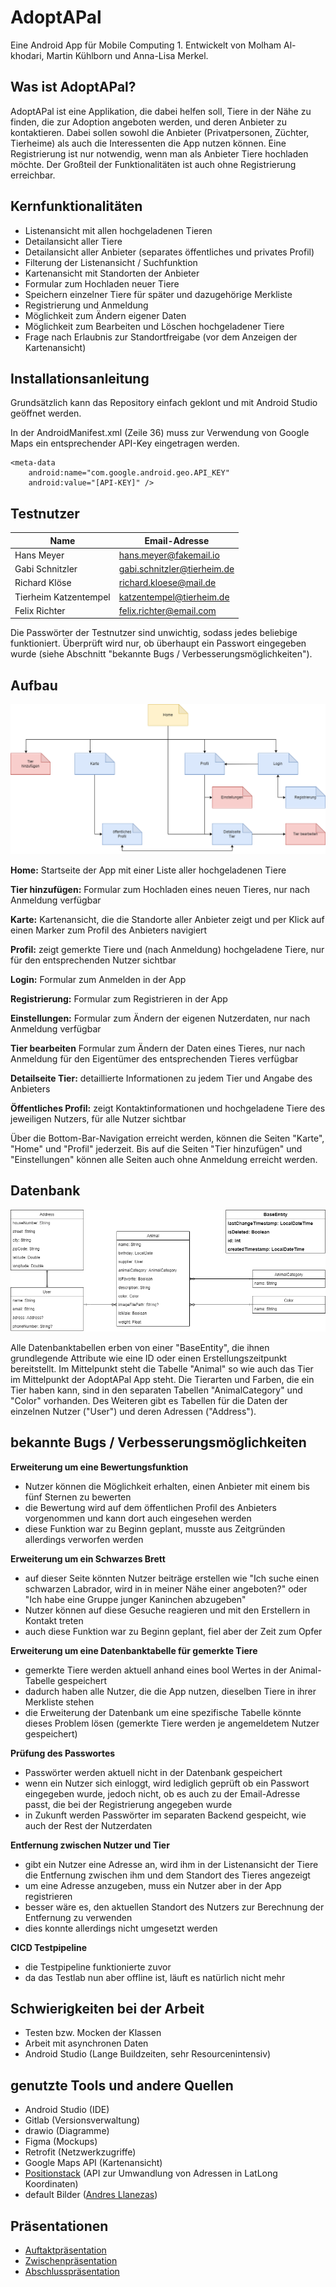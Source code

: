 # AdoptAPal

Eine Android App für Mobile Computing 1. Entwickelt von Molham Al-khodari, Martin Kühlborn und Anna-Lisa Merkel.


## Was ist AdoptAPal?

AdoptAPal ist eine Applikation, die dabei helfen soll, Tiere in der Nähe zu finden, die zur Adoption angeboten werden, und deren Anbieter zu kontaktieren. Dabei sollen sowohl die Anbieter (Privatpersonen, Züchter, Tierheime) als auch die Interessenten die App nutzen können. Eine Registrierung ist nur notwendig, wenn man als Anbieter Tiere hochladen möchte. Der Großteil der Funktionalitäten ist auch ohne Registrierung erreichbar.


## Kernfunktionalitäten
- Listenansicht mit allen hochgeladenen Tieren
- Detailansicht aller Tiere
- Detailansicht aller Anbieter (separates öffentliches und privates Profil)
- Filterung der Listenansicht / Suchfunktion
- Kartenansicht mit Standorten der Anbieter
- Formular zum Hochladen neuer Tiere
- Speichern einzelner Tiere für später und dazugehörige Merkliste
- Registrierung und Anmeldung
- Möglichkeit zum Ändern eigener Daten
- Möglichkeit zum Bearbeiten und Löschen hochgeladener Tiere
- Frage nach Erlaubnis zur Standortfreigabe (vor dem Anzeigen der Kartenansicht)


## Installationsanleitung
Grundsätzlich kann das Repository einfach geklont und mit Android Studio geöffnet werden.

In der AndroidManifest.xml (Zeile 36) muss zur Verwendung von Google Maps ein entsprechender API-Key eingetragen werden.

```
<meta-data
    android:name="com.google.android.geo.API_KEY"
    android:value="[API-KEY]" />
```


## Testnutzer
| Name | Email-Adresse |
| --- | --- |
| Hans Meyer | hans.meyer@fakemail.io |
| Gabi Schnitzler | gabi.schnitzler@tierheim.de |
| Richard Klöse | richard.kloese@mail.de |
| Tierheim Katzentempel | katzentempel@tierheim.de |
| Felix Richter | felix.richter@email.com |

Die Passwörter der Testnutzer sind unwichtig, sodass jedes beliebige funktioniert. Überprüft wird nur, ob überhaupt ein Passwort eingegeben wurde (siehe Abschnitt "bekannte Bugs / Verbesserungsmöglichkeiten").


## Aufbau
![Sitemap der AdoptAPal App](documentation/SitemapAdoptAPalV2.png)

**Home:** Startseite der App mit einer Liste aller hochgeladenen Tiere

**Tier hinzufügen:** Formular zum Hochladen eines neuen Tieres, nur nach Anmeldung verfügbar

**Karte:** Kartenansicht, die die Standorte aller Anbieter zeigt und per Klick auf einen Marker zum Profil des Anbieters navigiert

**Profil:** zeigt gemerkte Tiere und (nach Anmeldung) hochgeladene Tiere, nur für den entsprechenden Nutzer sichtbar

**Login:** Formular zum Anmelden in der App

**Registrierung:** Formular zum Registrieren in der App

**Einstellungen:** Formular zum Ändern der eigenen Nutzerdaten, nur nach Anmeldung verfügbar

**Tier bearbeiten** Formular zum Ändern der Daten eines Tieres, nur nach Anmeldung für den Eigentümer des entsprechenden Tieres verfügbar

**Detailseite Tier:** detaillierte Informationen zu jedem Tier und Angabe des Anbieters

**Öffentliches Profil:** zeigt Kontaktinformationen und hochgeladene Tiere des jeweiligen Nutzers, für alle Nutzer sichtbar

Über die Bottom-Bar-Navigation erreicht werden, können die Seiten "Karte", "Home" und "Profil" jederzeit. Bis auf die Seiten "Tier hinzufügen" und "Einstellungen" können alle Seiten auch ohne Anmeldung erreicht werden.


## Datenbank
![Datenbank der AdoptAPal App](documentation/Database-Entity-Diagram.png)

Alle Datenbanktabellen erben von einer "BaseEntity", die ihnen grundlegende Attribute wie eine ID oder einen Erstellungszeitpunkt bereitstellt. Im Mittelpunkt steht die Tabelle "Animal" so wie auch das Tier im Mittelpunkt der AdoptAPal App steht. Die Tierarten und Farben, die ein Tier haben kann, sind in den separaten Tabellen "AnimalCategory" und "Color" vorhanden. Des Weiteren gibt es Tabellen für die Daten der einzelnen Nutzer ("User") und deren Adressen ("Address").


## bekannte Bugs / Verbesserungsmöglichkeiten
**Erweiterung um eine Bewertungsfunktion**
- Nutzer können die Möglichkeit erhalten, einen Anbieter mit einem bis fünf Sternen zu bewerten
- die Bewertung wird auf dem öffentlichen Profil des Anbieters vorgenommen und kann dort auch eingesehen werden
- diese Funktion war zu Beginn geplant, musste aus Zeitgründen allerdings verworfen werden

**Erweiterung um ein Schwarzes Brett**
- auf dieser Seite könnten Nutzer beiträge erstellen wie "Ich suche einen schwarzen Labrador, wird in in meiner Nähe einer angeboten?" oder "Ich habe eine Gruppe junger Kaninchen abzugeben"
- Nutzer können auf diese Gesuche reagieren und mit den Erstellern in Kontakt treten
- auch diese Funktion war zu Beginn geplant, fiel aber der Zeit zum Opfer

**Erweiterung um eine Datenbanktabelle für gemerkte Tiere**
- gemerkte Tiere werden aktuell anhand eines bool Wertes in der Animal-Tabelle gespeichert
- dadurch haben alle Nutzer, die die App nutzen, dieselben Tiere in ihrer Merkliste stehen
- die Erweiterung der Datenbank um eine spezifische Tabelle könnte dieses Problem lösen (gemerkte Tiere werden je angemeldetem Nutzer gespeichert)

**Prüfung des Passwortes**
- Passwörter werden aktuell nicht in der Datenbank gespeichert
- wenn ein Nutzer sich einloggt, wird lediglich geprüft ob ein Passwort eingegeben wurde, jedoch nicht, ob es auch zu der Email-Adresse passt, die bei der Registrierung angegeben wurde
- in Zukunft werden Passwörter im separaten Backend gespeicht, wie auch der Rest der Nutzerdaten

**Entfernung zwischen Nutzer und Tier**
- gibt ein Nutzer eine Adresse an, wird ihm in der Listenansicht der Tiere die Entfernung zwischen ihm und dem Standort des Tieres angezeigt
- um eine Adresse anzugeben, muss ein Nutzer aber in der App registrieren
- besser wäre es, den aktuellen Standort des Nutzers zur Berechnung der Entfernung zu verwenden
- dies konnte allerdings nicht umgesetzt werden

**CICD Testpipeline**
- die Testpipeline funktionierte zuvor
- da das Testlab nun aber offline ist, läuft es natürlich nicht mehr


## Schwierigkeiten bei der Arbeit
- Testen bzw. Mocken der Klassen
- Arbeit mit asynchronen Daten
- Android Studio (Lange Buildzeiten, sehr Resourcenintensiv)


## genutzte Tools und andere Quellen
- Android Studio (IDE)
- Gitlab (Versionsverwaltung)
- drawio (Diagramme)
- Figma (Mockups)
- Retrofit (Netzwerkzugriffe)
- Google Maps API (Kartenansicht)
- [Positionstack](https://positionstack.com/) (API zur Umwandlung von Adressen in LatLong Koordinaten)
- default Bilder ([Andres Llanezas](https://mrandrelo.myportfolio.com/profiles-project-animal-default-profile-pictures))


## Präsentationen
- [Auftaktpräsentation](documentation/AdoptAPal_Auftaktpräsentation.pdf)
- [Zwischenpräsentation](documentation/AdoptAPal_Zwischenpräsentation.pdf)
- [Abschlusspräsentation](documentation/AdoptAPal_Abschlusspräsentation.pdf)
